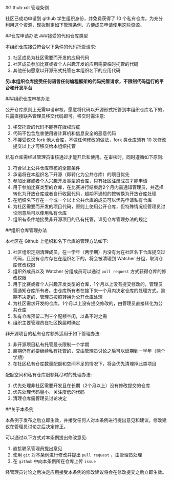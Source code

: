 #Github:xdl 管理条例

社区已成功申请到 github 学生组织身份，并免费获得了 10 个私有仓库。为充分利用这个资源，现拟制定如下管理条例，方便成员申请使用这些资源。

##仓库申请办法
###接受的代码仓库类型

本组织仓库接受符合以下条件的代码托管请求:

1. 社区成员为社区需要而开发的应用代码
2. 社区成员参加比赛或者个人兴趣开发的应用需要临时托管的代码
3. 其他任何愿意以开源形式托管在本组织名下的应用代码

**另:本组织仓库接受任何语言任何编程框架的代码托管请求，不限制代码运行的平台和开发平台**

###组织仓库审核办法

公开仓库原则上无需申请审核，愿意将代码以开源形式托管到本组织仓库名下的，只需直接联系管理员移交代码即可。移交时需注意:

1. 移交托管的代码不能存在版权瑕疵
2. 代码不包含危害使用者计算机和信息安全的恶意代码
3. 不接受仅仅 fork 他人仓库，不做任何修改的做法，fork 类仓库须有 10 次修改提交以上才可移交给本组织托管

私有仓库需经过管理员审核通过才能开启和使用。在审核时，同时遵循如下原则:

1. 符合以上公共仓库审核的全部条件
2. 承诺将在本组织名下开源（即转化为公共仓库）的项目优先
3. 参加比赛或者个人兴趣开发类型的仓库，只有社区注册成员才能申请
4. 用于参加比赛类型的仓库，在比赛进行结束后2个月内需通知管理员，并选择转化为开放仓库或者自行收回代码，超期不通知的按转换为开放仓库处理
5. 在组织名下存在一个或一个以上公共仓库的成员可以优先申请私有仓库
6. 为社区需要而开发的项目代码，原则上使用公开仓库，但特殊情况经管理员讨论同意后可以使用私有仓库
7. 组织有条件地接受非开源项目的私有托管，详见仓库管理办法的规定

##组织仓库管理办法

本社区在 Github 上组织和名下仓库的管理方法如下:

1. 社区组织定期清理成员，在一学年（两学期）内没有为在社区名下仓库提交过代码，且没有仓库存在在组织名下的，将会被清理到 Watcher 分组，取消仓库修改权限
2. 组织外成员以及 Watcher 分组成员可以通过 `pull request` 方式获得仓库的修改权限
3. 用于比赛或者个人兴趣开发类型的仓库，1个月以上没有提交修改的，管理员需通知仓库所有者。由仓库所有者在接下来一个月内决定仓库的处理方式。逾期不决定的，管理员按照转换为公开仓库处理
4. 为社区需求开发的仓库，1个月以上没有提交修改的，由管理员直接转化为公共仓库
5. 私有仓库预留二到三个配额空闲，以备不时之需
6. 组织主要管理员在社区换届时确定

非开源项目的私有仓库额外适用于如下管理办法:

1. 非开源项目私有托管最长限制一个学期
2. 超期仍有必要继续私有托管的，交由管理员讨论之后可以延期到一学年（两个学期）
3. 在社区私有仓库数量配额和空间不足的情况下，将会优先清理掉此类项目

配额空间和私有仓库限额耗尽时的处理办法:

1. 优先处理非社区需要开发且在长期（2个月以上）没有修改提交的仓库
2. 优先处理代码量小、关注度低的代码
3. 清理仓库需管理员讨论决定

##关于本条例

本条例于发布之后立即生效，并接受任何人对本条例进行提出意见和建议。修改建议在管理员讨论之后决定修正。

可以通过以下方式对本条例提出修改意见:

1. 直接联系管理员提出意见
2. 使用 `git` 对本条例进行修改并提出 `pull request` ，由管理员处理
3. 在 `github` 中向本条例所在仓库上传 `issue` 

经管理员讨论之后决定应用接受本条例的修改建议将会在修改提交之后立即生效。









